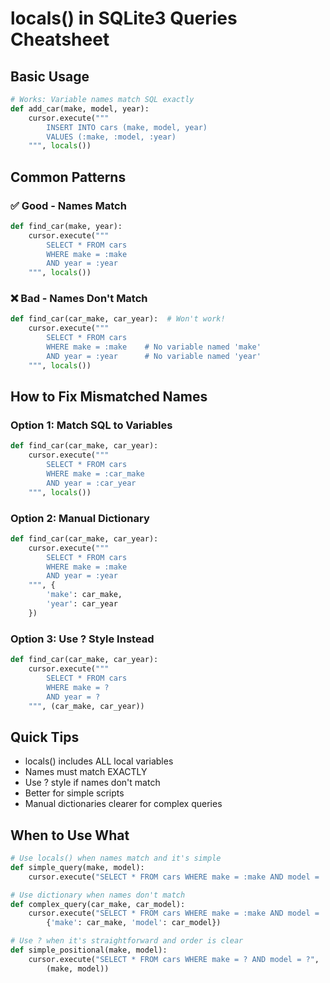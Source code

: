 # locals() in SQLite3 Queries Cheatsheet

## Basic Usage
```python
# Works: Variable names match SQL exactly
def add_car(make, model, year):
    cursor.execute("""
        INSERT INTO cars (make, model, year)
        VALUES (:make, :model, :year)
    """, locals())
```

## Common Patterns

### ✅ Good - Names Match
```python
def find_car(make, year):
    cursor.execute("""
        SELECT * FROM cars 
        WHERE make = :make 
        AND year = :year
    """, locals())
```

### ❌ Bad - Names Don't Match
```python
def find_car(car_make, car_year):  # Won't work!
    cursor.execute("""
        SELECT * FROM cars 
        WHERE make = :make    # No variable named 'make'
        AND year = :year      # No variable named 'year'
    """, locals())
```

## How to Fix Mismatched Names

### Option 1: Match SQL to Variables
```python
def find_car(car_make, car_year):
    cursor.execute("""
        SELECT * FROM cars 
        WHERE make = :car_make 
        AND year = :car_year
    """, locals())
```

### Option 2: Manual Dictionary
```python
def find_car(car_make, car_year):
    cursor.execute("""
        SELECT * FROM cars 
        WHERE make = :make 
        AND year = :year
    """, {
        'make': car_make,
        'year': car_year
    })
```

### Option 3: Use ? Style Instead
```python
def find_car(car_make, car_year):
    cursor.execute("""
        SELECT * FROM cars 
        WHERE make = ? 
        AND year = ?
    """, (car_make, car_year))
```

## Quick Tips
- locals() includes ALL local variables
- Names must match EXACTLY
- Use ? style if names don't match
- Better for simple scripts
- Manual dictionaries clearer for complex queries

## When to Use What
```python
# Use locals() when names match and it's simple
def simple_query(make, model):
    cursor.execute("SELECT * FROM cars WHERE make = :make AND model = :model", locals())

# Use dictionary when names don't match
def complex_query(car_make, car_model):
    cursor.execute("SELECT * FROM cars WHERE make = :make AND model = :model", 
        {'make': car_make, 'model': car_model})

# Use ? when it's straightforward and order is clear
def simple_positional(make, model):
    cursor.execute("SELECT * FROM cars WHERE make = ? AND model = ?", 
        (make, model))
```